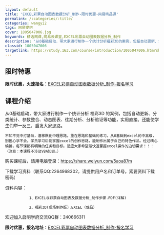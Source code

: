 ```yaml
---
layout: default
title: 'EXCEL彩票自动图表数据分析_制作-限时优惠-网易精品课'
permalink: /:categories/:title/
categories: wangyi2
tags: 网易提供
cover: 1005047006.jpg
keywords: 精选网课,网易云课堂,EXCEL彩票自动图表数据分析_制作
description: '从0基础启动，带大家进行制作一个统计分析福彩3D的案例，包括自动更新、分类统计、参数整合、动态图表、往期分析、分析验证等'
classid: 1005047006
targetlink: https://study.163.com/course/introduction/1005047006.htm?share=1&shareId=1025206652&utm_campaign=share&utm_medium=iphoneShare&utm_source=&utm_u=1025206652
---
```


## 限时特惠

**限时优惠，火速报名**：[EXCEL彩票自动图表数据分析_制作-报名学习](https://study.163.com/course/introduction/1005047006.htm?share=1&shareId=1025206652&utm_campaign=share&utm_medium=iphoneShare&utm_source=&utm_u=1025206652)

## 课程介绍

从0基础启动，带大家进行制作一个统计分析 福彩3D 的案例，包括自动更新、分类统计、参数整合、动态图表、往期分析、分析验证等功能，实用直接。还能使学生们举一反三，启发大家思路。

    不知不觉中打基础，潜移默化中理思路。重在思路和基础的练习。从0基础到excel的中高级，别担心学不会，学员学习后能掌握excel的创作思路，能制作出属于自己的特色作品。经过精心编排，每节课都有明确的任务和目标。适应大家希望最快速掌握excel操作的迫切需求！！！ （注意：本课程不涉及VBA知识。）

购买课程后，请用电脑登录：https://share.weiyun.com/5aoa87m

下载学习资料（联系QQ:2264968302，请提供用户名和订单号，索要资料下载密码）

资料内容：

               1、EXCEL与彩票自动图表及数据分析_制作步骤.PDF(详解)

               2、福彩3D(现场制作版).EXCEL（成品）

欢迎加入启明学府交流QQ群：240666311

**限时优惠，报名地址**：[EXCEL彩票自动图表数据分析_制作-报名学习](https://study.163.com/course/introduction/1005047006.htm?share=1&shareId=1025206652&utm_campaign=share&utm_medium=iphoneShare&utm_source=&utm_u=1025206652)

